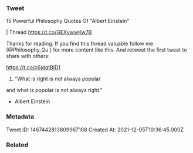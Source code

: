 ### Tweet
15 Powerful Philosophy Quotes Of "Albert Einstein"

| Thread https://t.co/GEXywwKw7B

Thanks for reading. If you find this thread valuable follow me (@Philosophy_Qu ) for more content like this. And retweet the first tweet to share with others:

https://t.co/c6jdqtBlD1

1. "What is right is not always popular

and what is popular is not always right." 

- Albert Einstein

### Metadata
Tweet ID: 1467442813809967108
Created At: 2021-12-05T10:36:45.000Z

### Related

